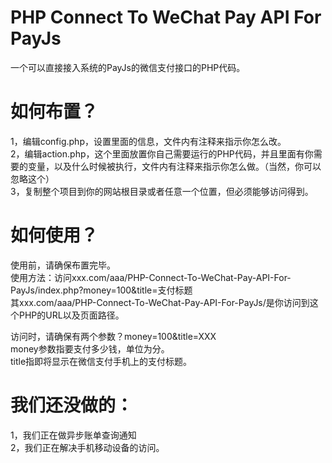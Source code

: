 # PHP Connect To WeChat Pay API For PayJs
一个可以直接接入系统的PayJs的微信支付接口的PHP代码。<br>
# 如何布置？
1，编辑config.php，设置里面的信息，文件内有注释来指示你怎么改。<br>
2，编辑action.php，这个里面放置你自己需要运行的PHP代码，并且里面有你需要的变量，以及什么时候被执行，文件内有注释来指示你怎么做。（当然，你可以忽略这个）<br>
3，复制整个项目到你的网站根目录或者任意一个位置，但必须能够访问得到。<br>
# 如何使用？
使用前，请确保布置完毕。<br>
使用方法：访问xxx.com/aaa/PHP-Connect-To-WeChat-Pay-API-For-PayJs/index.php?money=100&title=支付标题<br>
其xxx.com/aaa/PHP-Connect-To-WeChat-Pay-API-For-PayJs/是你访问到这个PHP的URL以及页面路径。<br>

访问时，请确保有两个参数？money=100&title=XXX<br>
money参数指要支付多少钱，单位为分。<br>
title指即将显示在微信支付手机上的支付标题。<br>

# 我们还没做的：
1，我们正在做异步账单查询通知<br>
2，我们正在解决手机移动设备的访问。<br>
